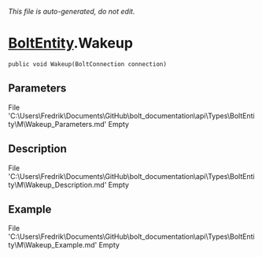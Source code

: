 *This file is auto-generated, do not edit.*

# [BoltEntity](Types/BoltEntity.md).Wakeup
`public void Wakeup(BoltConnection connection)`
## Parameters
File 'C:\Users\Fredrik\Documents\GitHub\bolt_documentation\api\Types\BoltEntity\M\Wakeup_Parameters.md' Empty
## Description
File 'C:\Users\Fredrik\Documents\GitHub\bolt_documentation\api\Types\BoltEntity\M\Wakeup_Description.md' Empty
## Example
File 'C:\Users\Fredrik\Documents\GitHub\bolt_documentation\api\Types\BoltEntity\M\Wakeup_Example.md' Empty
